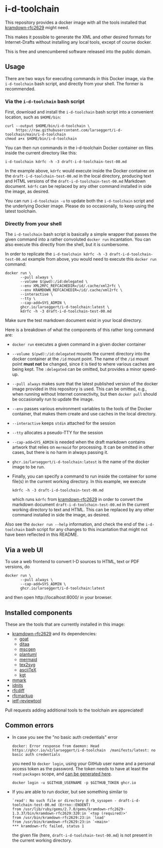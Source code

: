 # i-d-toolchain

This repository provides a docker image with all the tools installed that
[kramdown-rfc2629](https://github.com/cabo/kramdown-rfc2629) might need.

This makes it possible to generate the XML and other desired formats for
Internet-Drafts without installing any local tools, except of course docker.

This is free and unencumbered software released into the public domain.

## Usage

There are two ways for executing commands in this Docker image, via the
`i-d-toolchain` bash script, and directly from your shell. The former is
recommended.

### Via the `i-d-toolchain` bash script

First, download and install the `i-d-toolchain` bash script into a convenient
location, such as `$HOME/bin`:
```shell
curl --output $HOME/bin/i-d-toolchain \
     https://raw.githubusercontent.com/larseggert/i-d-toolchain/main/i-d-toolchain
chmod a+x $HOME/bin/i-d-toolchain
```

You can then run commands in the i-d-toolchain Docker container on files inside
the current directory like this:
```shell
i-d-toolchain kdrfc -h -3 draft-i-d-toolchain-test-00.md
```

In the example above, `kdrfc` would execute inside the Docker container on the
`draft-i-d-toolchain-test-00.md` in the local directory, producing text and HTML
versions of the `draft-i-d-toolchain-test-00.md` Markdown document. `kdrfc` can
be replaced by any other command installed in side the image, as desired.

You can run `i-d-toolchain -u` to update both the `i-d-toolchain` script and the
underlying Docker image. Please do so occasionally, to keep using the latest
toolchain.

### Directly from your shell

The `i-d-toolchain` bash script is basically a simple wrapper that passes the
given command into a rather convoluted `docker run` incantation. You can also
execute this directly from the shell, but it is cumbersome.

In order to replicate the `i-d-toolchain kdrfc -h -3
draft-i-d-toolchain-test-00.md` example from above, you would need to execute
this `docker run` command:
``` shell
docker run \
       --pull always \
       --volume $(pwd):/id:delegated \
       --env XML2RFC_REFCACHEDIR=/id/.cache/xml2rfc \
       --env KRAMDOWN_REFCACHEDIR=/id/.cache/xml2rfc \
       --interactive \
       --tty \
       --cap-add=SYS_ADMIN \
       ghcr.io/larseggert/i-d-toolchain:latest \
       kdrfc -h -3 draft-i-d-toolchain-test-00.md
```

Make sure the test markdown document exist in your local directory.

Here is a breakdown of what the components of this rather long command are:

* `docker run` executes a given command in a given docker container

* `--volume $(pwd):/id:delegated` mounts the current directory into the docker
  container at the `/id` mount point. The name of the `/id` mount point **must
  not** be changed, since it is tied to where various caches are being kept. The
  `:delegated` can be omitted, but provides a minor speed-up.

* `--pull always` makes sure that the latest published version of the docker
  image provided in this repository is used. This can be omitted, e.g., when
  running without Internet connectivity, but then `docker pull` should be
  occasionally run to update the image.

* `--env` passes various environment variables to the tools of the Docker
  container, that makes them create and use caches in the local directory.

* `--interactive` keeps `stdin` attached for the session

* `--tty` allocates a pseudo-TTY for the session

* `--cap-add=SYS_ADMIN` is needed when the draft markdown contains artwork that
  relies on `mermaid` for processing. It can be omitted in other cases, but
  there is no harm in always passing it.

* `ghcr.io/larseggert/i-d-toolchain:latest` is the name of the docker image to
  be run.

* Finally, you can specify a command to run inside the container for some
  file(s) in the current working directory. In this example, we execute
  ``` shell
  kdrfc -h -3 draft-i-d-toolchain-test-00.md
  ```
  which runs `kdrfc` from
  [kramdown-rfc2629](https://github.com/cabo/kramdown-rfc2629) in order to
  convert the markdown document `draft-i-d-toolchain-test-00.md` in the current
  working directory to text and HTML. This can be replaced by any other command
  installed in side the image, as desired.

Also see the `docker run --help` information, and check the end of the
`i-d-toolchain` bash script for any changes to this incantation that might not
have been reflected in this README.

## Via a web UI

To use a web frontend to convert I-D sources to HTML, text or PDF versions, do
``` shell
docker run \
       --pull always \
       --cap-add=SYS_ADMIN \
       ghcr.io/larseggert/i-d-toolchain:latest
```

and then open http://localhost:8000/ in your browser.

## Installed components

These are the tools that are currently installed in this image:

* [kramdown-rfc2629](https://github.com/cabo/kramdown-rfc2629) and its
  dependencies:
  * [goat](https://github.com/blampe/goat)
  * [ditaa](https://github.com/stathissideris/ditaa)
  * [mscgen](http://www.mcternan.me.uk/mscgen/)
  * [plantuml](https://plantuml.com)
  * [mermaid](https://github.com/mermaid-js/mermaid-cli)
  * [tex2svg](https://github.com/mathjax/mathjax-node-cli)
  * [asciiTeX](https://github.com/larseggert/asciiTeX)
  * [kgt](https://github.com/katef/kgt)
* [mmark](https://github.com/mmarkdown/mmark)
* [idnits](https://tools.ietf.org/tools/idnits/)
* [rfcdiff](https://tools.ietf.org/tools/rfcdiff/)
* [rfcmarkup](https://tools.ietf.org/tools/rfcmarkup/)
* [ietf-reviewtool](https://github.com/larseggert/ietf-reviewtool)

Pull requests adding additional tools to the toolchain are appreciated!

## Common errors

* In case you see the "no basic auth credentials" error
  ```
  docker: Error response from daemon: Head https://ghcr.io/v2/larseggert/i-d-toolchain  /manifests/latest: no basic auth credentials
  ```
  you need to `docker login`, using your GitHub user name and a personal
  access token as the password. The token needs to have at least the
  `read:packages` scope, and [can be generated
  here](https://github.com/settings/tokens/new).
  
  ``` shell
  docker login -u $GITHUB_USERNAME -p $GITHUB_TOKEN ghcr.io
  ```

* If you are able to run docker, but see something similar to
  ```
  `read': No such file or directory @ rb_sysopen - draft-i-d-toolchain-test-00.md (Errno::ENOENT)
  from /usr/lib/ruby/gems/2.7.0/gems/kramdown-rfc2629-1.3.37/bin/kramdown-rfc2629:320:in `<top (required)>'
  from /usr/bin/kramdown-rfc2629:23:in `load'
  from /usr/bin/kramdown-rfc2629:23:in `<main>'
  *** kramdown-rfc failed, status 1
  ```
  the given file (here, `draft-i-d-toolchain-test-00.md`) is not present in the
  current working directory.
  
